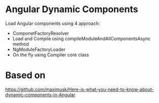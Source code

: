 # Angular Dynamic Components

Load Angular components using 4 approach:
- ComponetFactoryResolver
- Load and Compile using compileModuleAndAllComponentsAsync method
- NgModuleFactoryLoader
- On the fly using Compiler core class

# Based on

https://github.com/maximusk/Here-is-what-you-need-to-know-about-dynamic-components-in-Angular
